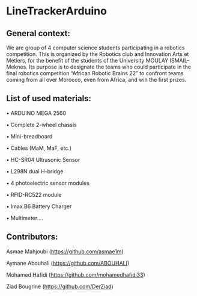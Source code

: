 # LineTrackerArduino

## General context:

We are group of 4 computer science students participating in a robotics competition. 
This is organized by the Robotics club and Innovation
Arts et Métiers, for the benefit of the students of the University
MOULAY ISMAIL-Meknes. Its purpose is to designate the teams
who could participate in the final robotics competition
“African Robotic Brains 22” to confront teams
coming from all over Morocco, even from Africa, and win the
first prizes.

## List of used materials:

• ARDUINO MEGA 2560

• Complete 2-wheel chassis

• Mini-breadboard

• Cables (MaM, MaF, etc.)

• HC-SR04 Ultrasonic Sensor

• L298N dual H-bridge

• 4 photoelectric sensor modules

• RFID-RC522 module

• Imax B6 Battery Charger

• Multimeter....

## Contributors:

Asmae Mahjoubi (https://github.com/asmae1m)

Aymane Abouhali (https://github.com/ABOUHALI)

Mohamed Hafidi (https://github.com/mohamedhafidi33)

Ziad Bougrine (https://github.com/DerZiad)
